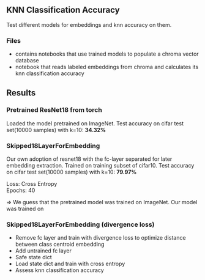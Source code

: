 ## KNN Classification Accuracy
Test different models for embeddings and knn accuracy on them.

### Files
- contains notebooks that use trained models to populate a chroma vector database
- notebook that reads labeled embeddings from chroma and calculates its knn classification accuracy

## Results

### Pretrained ResNet18 from torch
Loaded the model pretrained on ImageNet.
Test accuracy on cifar test set(10000 samples) with k=10: **34.32%**  


### Skipped18LayerForEmbedding 
Our own adoption of resnet18 with the fc-layer separated for later embedding extraction.
Trained on training subset of cifar10.
Test accuracy on cifar test set(10000 samples) with k=10: **79.97%** 

Loss: Cross Entropy  
Epochs: 40

=> We guess that the pretrained model was trained on ImageNet. Our model was trained on

### Skipped18LayerForEmbedding (divergence loss)
- Remove fc layer and train with divergence loss to optimize distance between class centroid embedding
- Add untrained fc layer
- Safe state dict
- Load state dict and train with cross entropy
- Assess knn classification accuracy

